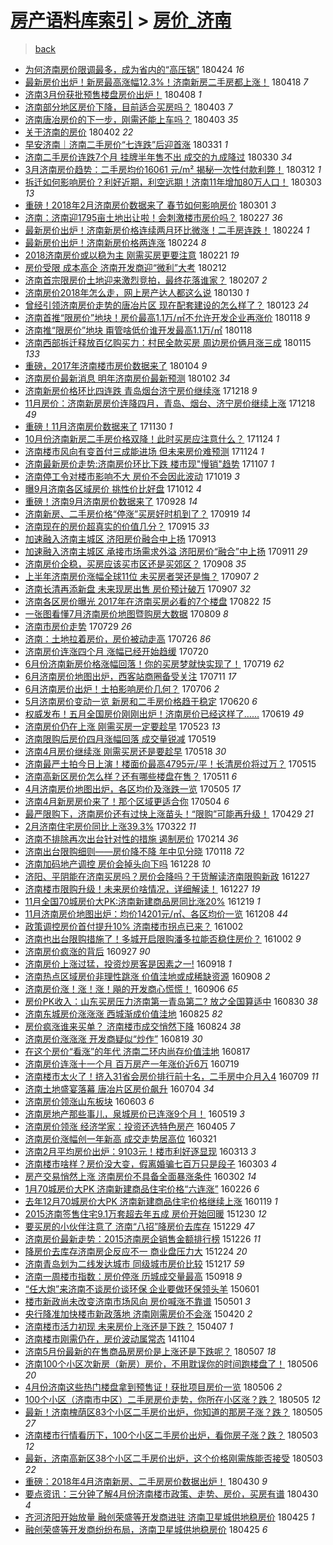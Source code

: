 [房产语料库索引](../../README.md)  > [房价_济南](房价_济南.md)
====
> [back](../README.md)

- [为何济南房价限调最多，成为省内的“高压锅”](http://jkwz.applinzi.com/ittc/7095551044140663819.html#%E4%B8%BA%E4%BD%95%E6%B5%8E%E5%8D%97%E6%88%BF%E4%BB%B7%E9%99%90%E8%B0%83%E6%9C%80%E5%A4%9A%EF%BC%8C%E6%88%90%E4%B8%BA%E7%9C%81%E5%86%85%E7%9A%84%E2%80%9C%E9%AB%98%E5%8E%8B%E9%94%85%E2%80%9D) 180424 *16* 
- [最新房价出炉！新房最高涨幅12.3%！济南新房二手房都上涨！](http://jkwz.applinzi.com/ittc/7093424654503117834.html#%E6%9C%80%E6%96%B0%E6%88%BF%E4%BB%B7%E5%87%BA%E7%82%89%EF%BC%81%E6%96%B0%E6%88%BF%E6%9C%80%E9%AB%98%E6%B6%A8%E5%B9%8512.3%25%EF%BC%81%E6%B5%8E%E5%8D%97%E6%96%B0%E6%88%BF%E4%BA%8C%E6%89%8B%E6%88%BF%E9%83%BD%E4%B8%8A%E6%B6%A8%EF%BC%81) 180418 *7* 
- [济南3月份获批预售楼盘房价出炉！](http://jkwz.applinzi.com/ittc/7089548980243661831.html#%E6%B5%8E%E5%8D%973%E6%9C%88%E4%BB%BD%E8%8E%B7%E6%89%B9%E9%A2%84%E5%94%AE%E6%A5%BC%E7%9B%98%E6%88%BF%E4%BB%B7%E5%87%BA%E7%82%89%EF%BC%81) 180408 *1* 
- [济南部分地区房价下降，目前适合买房吗？](http://jkwz.applinzi.com/ittc/7087835078426379270.html#%E6%B5%8E%E5%8D%97%E9%83%A8%E5%88%86%E5%9C%B0%E5%8C%BA%E6%88%BF%E4%BB%B7%E4%B8%8B%E9%99%8D%EF%BC%8C%E7%9B%AE%E5%89%8D%E9%80%82%E5%90%88%E4%B9%B0%E6%88%BF%E5%90%97%EF%BC%9F) 180403 *7* 
- [济南唐冶房价的下一步，刚需还能上车吗？](http://jkwz.applinzi.com/ittc/7087811270441174022.html#%E6%B5%8E%E5%8D%97%E5%94%90%E5%86%B6%E6%88%BF%E4%BB%B7%E7%9A%84%E4%B8%8B%E4%B8%80%E6%AD%A5%EF%BC%8C%E5%88%9A%E9%9C%80%E8%BF%98%E8%83%BD%E4%B8%8A%E8%BD%A6%E5%90%97%EF%BC%9F) 180403 *35* 
- [关于济南的房价](http://jkwz.applinzi.com/ittc/7087524170739221510.html#%E5%85%B3%E4%BA%8E%E6%B5%8E%E5%8D%97%E7%9A%84%E6%88%BF%E4%BB%B7) 180402 *22* 
- [早安济南｜济南二手房价“七连跌”后迎首涨](http://jkwz.applinzi.com/ittc/7086554489412912139.html#%E6%97%A9%E5%AE%89%E6%B5%8E%E5%8D%97%EF%BD%9C%E6%B5%8E%E5%8D%97%E4%BA%8C%E6%89%8B%E6%88%BF%E4%BB%B7%E2%80%9C%E4%B8%83%E8%BF%9E%E8%B7%8C%E2%80%9D%E5%90%8E%E8%BF%8E%E9%A6%96%E6%B6%A8) 180331 *1* 
- [济南二手房价连跌7个月 挂牌半年售不出 成交的九成降过](http://jkwz.applinzi.com/ittc/7086204169679799306.html#%E6%B5%8E%E5%8D%97%E4%BA%8C%E6%89%8B%E6%88%BF%E4%BB%B7%E8%BF%9E%E8%B7%8C7%E4%B8%AA%E6%9C%88+%E6%8C%82%E7%89%8C%E5%8D%8A%E5%B9%B4%E5%94%AE%E4%B8%8D%E5%87%BA+%E6%88%90%E4%BA%A4%E7%9A%84%E4%B9%9D%E6%88%90%E9%99%8D%E8%BF%87) 180330 *34* 
- [3月济南房价趋势：二手房均价16061 元/m² 揭秘一次性付款利弊！](http://jkwz.applinzi.com/ittc/7079507239675364363.html#3%E6%9C%88%E6%B5%8E%E5%8D%97%E6%88%BF%E4%BB%B7%E8%B6%8B%E5%8A%BF%EF%BC%9A%E4%BA%8C%E6%89%8B%E6%88%BF%E5%9D%87%E4%BB%B716061+%E5%85%83%2Fm%C2%B2+%E6%8F%AD%E7%A7%98%E4%B8%80%E6%AC%A1%E6%80%A7%E4%BB%98%E6%AC%BE%E5%88%A9%E5%BC%8A%EF%BC%81) 180312 *1* 
- [拆迁如何影响房价？利好近期，利空远期！济南11年增加80万人口！](http://jkwz.applinzi.com/ittc/7076085957457871888.html#%E6%8B%86%E8%BF%81%E5%A6%82%E4%BD%95%E5%BD%B1%E5%93%8D%E6%88%BF%E4%BB%B7%EF%BC%9F%E5%88%A9%E5%A5%BD%E8%BF%91%E6%9C%9F%EF%BC%8C%E5%88%A9%E7%A9%BA%E8%BF%9C%E6%9C%9F%EF%BC%81%E6%B5%8E%E5%8D%9711%E5%B9%B4%E5%A2%9E%E5%8A%A080%E4%B8%87%E4%BA%BA%E5%8F%A3%EF%BC%81) 180303 *13* 
- [重磅！2018年2月济南房价数据来了 春节如何影响房价](http://jkwz.applinzi.com/ittc/7075439601781310471.html#%E9%87%8D%E7%A3%85%EF%BC%812018%E5%B9%B42%E6%9C%88%E6%B5%8E%E5%8D%97%E6%88%BF%E4%BB%B7%E6%95%B0%E6%8D%AE%E6%9D%A5%E4%BA%86+%E6%98%A5%E8%8A%82%E5%A6%82%E4%BD%95%E5%BD%B1%E5%93%8D%E6%88%BF%E4%BB%B7) 180301 *3* 
- [济南：济南迎1795亩土地出让啦！会刺激楼市房价吗？](http://jkwz.applinzi.com/ittc/7074524500110869514.html#%E6%B5%8E%E5%8D%97%EF%BC%9A%E6%B5%8E%E5%8D%97%E8%BF%8E1795%E4%BA%A9%E5%9C%9F%E5%9C%B0%E5%87%BA%E8%AE%A9%E5%95%A6%EF%BC%81%E4%BC%9A%E5%88%BA%E6%BF%80%E6%A5%BC%E5%B8%82%E6%88%BF%E4%BB%B7%E5%90%97%EF%BC%9F) 180227 *36* 
- [最新房价出炉！济南新房价格连续两月环比微涨！二手房连跌！](http://jkwz.applinzi.com/ittc/7073695086624113671.html#%E6%9C%80%E6%96%B0%E6%88%BF%E4%BB%B7%E5%87%BA%E7%82%89%EF%BC%81%E6%B5%8E%E5%8D%97%E6%96%B0%E6%88%BF%E4%BB%B7%E6%A0%BC%E8%BF%9E%E7%BB%AD%E4%B8%A4%E6%9C%88%E7%8E%AF%E6%AF%94%E5%BE%AE%E6%B6%A8%EF%BC%81%E4%BA%8C%E6%89%8B%E6%88%BF%E8%BF%9E%E8%B7%8C%EF%BC%81) 180224 *1* 
- [最新房价出炉！济南新房价格两连涨](http://jkwz.applinzi.com/ittc/7073651435340563463.html#%E6%9C%80%E6%96%B0%E6%88%BF%E4%BB%B7%E5%87%BA%E7%82%89%EF%BC%81%E6%B5%8E%E5%8D%97%E6%96%B0%E6%88%BF%E4%BB%B7%E6%A0%BC%E4%B8%A4%E8%BF%9E%E6%B6%A8) 180224 *8* 
- [2018济南房价或以稳为主 刚需买房更要注意](http://jkwz.applinzi.com/ittc/7072452736136512528.html#2018%E6%B5%8E%E5%8D%97%E6%88%BF%E4%BB%B7%E6%88%96%E4%BB%A5%E7%A8%B3%E4%B8%BA%E4%B8%BB+%E5%88%9A%E9%9C%80%E4%B9%B0%E6%88%BF%E6%9B%B4%E8%A6%81%E6%B3%A8%E6%84%8F) 180221 *19* 
- [房价受限 成本高企 济南开发商迎“微利”大考](http://jkwz.applinzi.com/ittc/7069112305348772874.html#%E6%88%BF%E4%BB%B7%E5%8F%97%E9%99%90+%E6%88%90%E6%9C%AC%E9%AB%98%E4%BC%81+%E6%B5%8E%E5%8D%97%E5%BC%80%E5%8F%91%E5%95%86%E8%BF%8E%E2%80%9C%E5%BE%AE%E5%88%A9%E2%80%9D%E5%A4%A7%E8%80%83) 180212  
- [济南首宗限房价土地迎来激烈竞拍，最终花落谁家？](http://jkwz.applinzi.com/ittc/7067436348518958091.html#%E6%B5%8E%E5%8D%97%E9%A6%96%E5%AE%97%E9%99%90%E6%88%BF%E4%BB%B7%E5%9C%9F%E5%9C%B0%E8%BF%8E%E6%9D%A5%E6%BF%80%E7%83%88%E7%AB%9E%E6%8B%8D%EF%BC%8C%E6%9C%80%E7%BB%88%E8%8A%B1%E8%90%BD%E8%B0%81%E5%AE%B6%EF%BC%9F) 180207 *2* 
- [济南房价2018年怎么走，网上房产达人都这么说](http://jkwz.applinzi.com/ittc/7064461096729969675.html#%E6%B5%8E%E5%8D%97%E6%88%BF%E4%BB%B72018%E5%B9%B4%E6%80%8E%E4%B9%88%E8%B5%B0%EF%BC%8C%E7%BD%91%E4%B8%8A%E6%88%BF%E4%BA%A7%E8%BE%BE%E4%BA%BA%E9%83%BD%E8%BF%99%E4%B9%88%E8%AF%B4) 180130 *1* 
- [曾经引领济南房价走势的唐冶片区 现在配套建设的怎么样了？](http://jkwz.applinzi.com/ittc/7061710630837289994.html#%E6%9B%BE%E7%BB%8F%E5%BC%95%E9%A2%86%E6%B5%8E%E5%8D%97%E6%88%BF%E4%BB%B7%E8%B5%B0%E5%8A%BF%E7%9A%84%E5%94%90%E5%86%B6%E7%89%87%E5%8C%BA+%E7%8E%B0%E5%9C%A8%E9%85%8D%E5%A5%97%E5%BB%BA%E8%AE%BE%E7%9A%84%E6%80%8E%E4%B9%88%E6%A0%B7%E4%BA%86%EF%BC%9F) 180123 *24* 
- [济南首推“限房价”地块！房价最高1.1万/㎡不允许开发企业再涨价](http://jkwz.applinzi.com/ittc/7059883449395971083.html#%E6%B5%8E%E5%8D%97%E9%A6%96%E6%8E%A8%E2%80%9C%E9%99%90%E6%88%BF%E4%BB%B7%E2%80%9D%E5%9C%B0%E5%9D%97%EF%BC%81%E6%88%BF%E4%BB%B7%E6%9C%80%E9%AB%981.1%E4%B8%87%2F%E3%8E%A1%E4%B8%8D%E5%85%81%E8%AE%B8%E5%BC%80%E5%8F%91%E4%BC%81%E4%B8%9A%E5%86%8D%E6%B6%A8%E4%BB%B7) 180118 *9* 
- [济南推“限房价”地块 甭管啥低价谁开发最高1.1万/㎡](http://jkwz.applinzi.com/ittc/7059871746662859786.html#%E6%B5%8E%E5%8D%97%E6%8E%A8%E2%80%9C%E9%99%90%E6%88%BF%E4%BB%B7%E2%80%9D%E5%9C%B0%E5%9D%97+%E7%94%AD%E7%AE%A1%E5%95%A5%E4%BD%8E%E4%BB%B7%E8%B0%81%E5%BC%80%E5%8F%91%E6%9C%80%E9%AB%981.1%E4%B8%87%2F%E3%8E%A1) 180118  
- [济南西部拆迁释放百亿购买力：村民全款买房 周边房价俩月涨三成](http://jkwz.applinzi.com/ittc/7058826065428874246.html#%E6%B5%8E%E5%8D%97%E8%A5%BF%E9%83%A8%E6%8B%86%E8%BF%81%E9%87%8A%E6%94%BE%E7%99%BE%E4%BA%BF%E8%B4%AD%E4%B9%B0%E5%8A%9B%EF%BC%9A%E6%9D%91%E6%B0%91%E5%85%A8%E6%AC%BE%E4%B9%B0%E6%88%BF+%E5%91%A8%E8%BE%B9%E6%88%BF%E4%BB%B7%E4%BF%A9%E6%9C%88%E6%B6%A8%E4%B8%89%E6%88%90) 180115 *133* 
- [重磅，2017年济南楼市房价数据来了](http://jkwz.applinzi.com/ittc/7054658128941941777.html#%E9%87%8D%E7%A3%85%EF%BC%8C2017%E5%B9%B4%E6%B5%8E%E5%8D%97%E6%A5%BC%E5%B8%82%E6%88%BF%E4%BB%B7%E6%95%B0%E6%8D%AE%E6%9D%A5%E4%BA%86) 180104 *9* 
- [济南房价最新消息 明年济南房价最新预测](http://jkwz.applinzi.com/ittc/7053952138458170375.html#%E6%B5%8E%E5%8D%97%E6%88%BF%E4%BB%B7%E6%9C%80%E6%96%B0%E6%B6%88%E6%81%AF+%E6%98%8E%E5%B9%B4%E6%B5%8E%E5%8D%97%E6%88%BF%E4%BB%B7%E6%9C%80%E6%96%B0%E9%A2%84%E6%B5%8B) 180102 *34* 
- [济南新房价格环比四连跌 青岛烟台济宁房价继续涨](http://jkwz.applinzi.com/ittc/7048434623489508368.html#%E6%B5%8E%E5%8D%97%E6%96%B0%E6%88%BF%E4%BB%B7%E6%A0%BC%E7%8E%AF%E6%AF%94%E5%9B%9B%E8%BF%9E%E8%B7%8C+%E9%9D%92%E5%B2%9B%E7%83%9F%E5%8F%B0%E6%B5%8E%E5%AE%81%E6%88%BF%E4%BB%B7%E7%BB%A7%E7%BB%AD%E6%B6%A8) 171218 *9* 
- [11月房价：济南新房房价连降四月，青岛、烟台、济宁房价继续上涨](http://jkwz.applinzi.com/ittc/7048382147067380753.html#11%E6%9C%88%E6%88%BF%E4%BB%B7%EF%BC%9A%E6%B5%8E%E5%8D%97%E6%96%B0%E6%88%BF%E6%88%BF%E4%BB%B7%E8%BF%9E%E9%99%8D%E5%9B%9B%E6%9C%88%EF%BC%8C%E9%9D%92%E5%B2%9B%E3%80%81%E7%83%9F%E5%8F%B0%E3%80%81%E6%B5%8E%E5%AE%81%E6%88%BF%E4%BB%B7%E7%BB%A7%E7%BB%AD%E4%B8%8A%E6%B6%A8) 171218 *49* 
- [重磅！11月济南房价数据来了](http://jkwz.applinzi.com/ittc/7041677591063299088.html#%E9%87%8D%E7%A3%85%EF%BC%8111%E6%9C%88%E6%B5%8E%E5%8D%97%E6%88%BF%E4%BB%B7%E6%95%B0%E6%8D%AE%E6%9D%A5%E4%BA%86) 171130 *1* 
- [10月份济南新房二手房价格双降！此时买房应注意什么？](http://jkwz.applinzi.com/ittc/7039451579508327440.html#10%E6%9C%88%E4%BB%BD%E6%B5%8E%E5%8D%97%E6%96%B0%E6%88%BF%E4%BA%8C%E6%89%8B%E6%88%BF%E4%BB%B7%E6%A0%BC%E5%8F%8C%E9%99%8D%EF%BC%81%E6%AD%A4%E6%97%B6%E4%B9%B0%E6%88%BF%E5%BA%94%E6%B3%A8%E6%84%8F%E4%BB%80%E4%B9%88%EF%BC%9F) 171124 *1* 
- [济南楼市风向有变首付三成能进场 但未来房价难预测](http://jkwz.applinzi.com/ittc/7039448086353544209.html#%E6%B5%8E%E5%8D%97%E6%A5%BC%E5%B8%82%E9%A3%8E%E5%90%91%E6%9C%89%E5%8F%98%E9%A6%96%E4%BB%98%E4%B8%89%E6%88%90%E8%83%BD%E8%BF%9B%E5%9C%BA+%E4%BD%86%E6%9C%AA%E6%9D%A5%E6%88%BF%E4%BB%B7%E9%9A%BE%E9%A2%84%E6%B5%8B) 171124 *1* 
- [济南最新房价走势:济南房价环比下跌 楼市现&quot;慢销&quot;趋势](http://jkwz.applinzi.com/ittc/7033169283897623568.html#%E6%B5%8E%E5%8D%97%E6%9C%80%E6%96%B0%E6%88%BF%E4%BB%B7%E8%B5%B0%E5%8A%BF%3A%E6%B5%8E%E5%8D%97%E6%88%BF%E4%BB%B7%E7%8E%AF%E6%AF%94%E4%B8%8B%E8%B7%8C+%E6%A5%BC%E5%B8%82%E7%8E%B0%26quot%3B%E6%85%A2%E9%94%80%26quot%3B%E8%B6%8B%E5%8A%BF) 171107 *1* 
- [济南停工令对楼市影响不大 房价不会因此波动](http://jkwz.applinzi.com/ittc/7026075237119165456.html#%E6%B5%8E%E5%8D%97%E5%81%9C%E5%B7%A5%E4%BB%A4%E5%AF%B9%E6%A5%BC%E5%B8%82%E5%BD%B1%E5%93%8D%E4%B8%8D%E5%A4%A7+%E6%88%BF%E4%BB%B7%E4%B8%8D%E4%BC%9A%E5%9B%A0%E6%AD%A4%E6%B3%A2%E5%8A%A8) 171019 *3* 
- [曝9月济南各区域房价 挑性价比好盘](http://jkwz.applinzi.com/ittc/7023589213252092944.html#%E6%9B%9D9%E6%9C%88%E6%B5%8E%E5%8D%97%E5%90%84%E5%8C%BA%E5%9F%9F%E6%88%BF%E4%BB%B7+%E6%8C%91%E6%80%A7%E4%BB%B7%E6%AF%94%E5%A5%BD%E7%9B%98) 171012 *4* 
- [重磅！济南9月济南房价数据来了](http://jkwz.applinzi.com/ittc/7018318074497991697.html#%E9%87%8D%E7%A3%85%EF%BC%81%E6%B5%8E%E5%8D%979%E6%9C%88%E6%B5%8E%E5%8D%97%E6%88%BF%E4%BB%B7%E6%95%B0%E6%8D%AE%E6%9D%A5%E4%BA%86) 170928 *14* 
- [济南新房、二手房价格“停涨”买房好时机到了？](http://jkwz.applinzi.com/ittc/7015073281512834064.html#%E6%B5%8E%E5%8D%97%E6%96%B0%E6%88%BF%E3%80%81%E4%BA%8C%E6%89%8B%E6%88%BF%E4%BB%B7%E6%A0%BC%E2%80%9C%E5%81%9C%E6%B6%A8%E2%80%9D%E4%B9%B0%E6%88%BF%E5%A5%BD%E6%97%B6%E6%9C%BA%E5%88%B0%E4%BA%86%EF%BC%9F) 170919 *14* 
- [济南现在的房价超真实的价值几分？](http://jkwz.applinzi.com/ittc/7013285015394452496.html#%E6%B5%8E%E5%8D%97%E7%8E%B0%E5%9C%A8%E7%9A%84%E6%88%BF%E4%BB%B7%E8%B6%85%E7%9C%9F%E5%AE%9E%E7%9A%84%E4%BB%B7%E5%80%BC%E5%87%A0%E5%88%86%EF%BC%9F) 170915 *33* 
- [加速融入济南主城区 济阳房价融合中上扬](http://jkwz.applinzi.com/ittc/7012824794175898641.html#%E5%8A%A0%E9%80%9F%E8%9E%8D%E5%85%A5%E6%B5%8E%E5%8D%97%E4%B8%BB%E5%9F%8E%E5%8C%BA+%E6%B5%8E%E9%98%B3%E6%88%BF%E4%BB%B7%E8%9E%8D%E5%90%88%E4%B8%AD%E4%B8%8A%E6%89%AC) 170913  
- [加速融入济南主城区 承接市场需求外溢 济阳房价“融合”中上扬](http://jkwz.applinzi.com/ittc/7011846863844803600.html#%E5%8A%A0%E9%80%9F%E8%9E%8D%E5%85%A5%E6%B5%8E%E5%8D%97%E4%B8%BB%E5%9F%8E%E5%8C%BA+%E6%89%BF%E6%8E%A5%E5%B8%82%E5%9C%BA%E9%9C%80%E6%B1%82%E5%A4%96%E6%BA%A2+%E6%B5%8E%E9%98%B3%E6%88%BF%E4%BB%B7%E2%80%9C%E8%9E%8D%E5%90%88%E2%80%9D%E4%B8%AD%E4%B8%8A%E6%89%AC) 170911 *29* 
- [济南房价企稳，买房应该买市区还是买郊区？](http://jkwz.applinzi.com/ittc/7010691191413408785.html#%E6%B5%8E%E5%8D%97%E6%88%BF%E4%BB%B7%E4%BC%81%E7%A8%B3%EF%BC%8C%E4%B9%B0%E6%88%BF%E5%BA%94%E8%AF%A5%E4%B9%B0%E5%B8%82%E5%8C%BA%E8%BF%98%E6%98%AF%E4%B9%B0%E9%83%8A%E5%8C%BA%EF%BC%9F) 170908 *35* 
- [上半年济南房价涨幅全球11位 未买房者哭还是悔？](http://jkwz.applinzi.com/ittc/7010608887953359889.html#%E4%B8%8A%E5%8D%8A%E5%B9%B4%E6%B5%8E%E5%8D%97%E6%88%BF%E4%BB%B7%E6%B6%A8%E5%B9%85%E5%85%A8%E7%90%8311%E4%BD%8D+%E6%9C%AA%E4%B9%B0%E6%88%BF%E8%80%85%E5%93%AD%E8%BF%98%E6%98%AF%E6%82%94%EF%BC%9F) 170907 *2* 
- [济南长清再添新盘 未来现房出售 房价预计破万](http://jkwz.applinzi.com/ittc/7010511403163862032.html#%E6%B5%8E%E5%8D%97%E9%95%BF%E6%B8%85%E5%86%8D%E6%B7%BB%E6%96%B0%E7%9B%98+%E6%9C%AA%E6%9D%A5%E7%8E%B0%E6%88%BF%E5%87%BA%E5%94%AE+%E6%88%BF%E4%BB%B7%E9%A2%84%E8%AE%A1%E7%A0%B4%E4%B8%87) 170907 *32* 
- [济南各区房价曝光 2017年在济南买房必看的7个楼盘](http://jkwz.applinzi.com/ittc/7004417176726144017.html#%E6%B5%8E%E5%8D%97%E5%90%84%E5%8C%BA%E6%88%BF%E4%BB%B7%E6%9B%9D%E5%85%89+2017%E5%B9%B4%E5%9C%A8%E6%B5%8E%E5%8D%97%E4%B9%B0%E6%88%BF%E5%BF%85%E7%9C%8B%E7%9A%847%E4%B8%AA%E6%A5%BC%E7%9B%98) 170822 *15* 
- [一张图看懂7月济南房价地图暨购房大数据](http://jkwz.applinzi.com/ittc/6999897838035928080.html#%E4%B8%80%E5%BC%A0%E5%9B%BE%E7%9C%8B%E6%87%827%E6%9C%88%E6%B5%8E%E5%8D%97%E6%88%BF%E4%BB%B7%E5%9C%B0%E5%9B%BE%E6%9A%A8%E8%B4%AD%E6%88%BF%E5%A4%A7%E6%95%B0%E6%8D%AE) 170809 *8* 
- [济南市房价走势](http://jkwz.applinzi.com/ittc/6995669329897849873.html#%E6%B5%8E%E5%8D%97%E5%B8%82%E6%88%BF%E4%BB%B7%E8%B5%B0%E5%8A%BF) 170729 *26* 
- [济南：土地拉着房价，房价被动走高](http://jkwz.applinzi.com/ittc/6994564492091196433.html#%E6%B5%8E%E5%8D%97%EF%BC%9A%E5%9C%9F%E5%9C%B0%E6%8B%89%E7%9D%80%E6%88%BF%E4%BB%B7%EF%BC%8C%E6%88%BF%E4%BB%B7%E8%A2%AB%E5%8A%A8%E8%B5%B0%E9%AB%98) 170726 *86* 
- [济南房价连涨四个月 涨幅已经开始趋缓](http://jkwz.applinzi.com/ittc/6992317292116182033.html#%E6%B5%8E%E5%8D%97%E6%88%BF%E4%BB%B7%E8%BF%9E%E6%B6%A8%E5%9B%9B%E4%B8%AA%E6%9C%88+%E6%B6%A8%E5%B9%85%E5%B7%B2%E7%BB%8F%E5%BC%80%E5%A7%8B%E8%B6%8B%E7%BC%93) 170720  
- [6月份济南新房价格涨幅回落！你的买房梦就快实现了！](http://jkwz.applinzi.com/ittc/6992037328238150673.html#6%E6%9C%88%E4%BB%BD%E6%B5%8E%E5%8D%97%E6%96%B0%E6%88%BF%E4%BB%B7%E6%A0%BC%E6%B6%A8%E5%B9%85%E5%9B%9E%E8%90%BD%EF%BC%81%E4%BD%A0%E7%9A%84%E4%B9%B0%E6%88%BF%E6%A2%A6%E5%B0%B1%E5%BF%AB%E5%AE%9E%E7%8E%B0%E4%BA%86%EF%BC%81) 170719 *62* 
- [6月济南房价地图出炉，西客站商圈备受关注](http://jkwz.applinzi.com/ittc/6988624892529214468.html#6%E6%9C%88%E6%B5%8E%E5%8D%97%E6%88%BF%E4%BB%B7%E5%9C%B0%E5%9B%BE%E5%87%BA%E7%82%89%EF%BC%8C%E8%A5%BF%E5%AE%A2%E7%AB%99%E5%95%86%E5%9C%88%E5%A4%87%E5%8F%97%E5%85%B3%E6%B3%A8) 170711 *17* 
- [6月济南房价出炉！土拍影响房价几何？](http://jkwz.applinzi.com/ittc/6987221003166811141.html#6%E6%9C%88%E6%B5%8E%E5%8D%97%E6%88%BF%E4%BB%B7%E5%87%BA%E7%82%89%EF%BC%81%E5%9C%9F%E6%8B%8D%E5%BD%B1%E5%93%8D%E6%88%BF%E4%BB%B7%E5%87%A0%E4%BD%95%EF%BC%9F) 170706 *2* 
- [5月济南房价变动一览 新房和二手房价格趋于稳定](http://jkwz.applinzi.com/ittc/6981186641799414788.html#5%E6%9C%88%E6%B5%8E%E5%8D%97%E6%88%BF%E4%BB%B7%E5%8F%98%E5%8A%A8%E4%B8%80%E8%A7%88+%E6%96%B0%E6%88%BF%E5%92%8C%E4%BA%8C%E6%89%8B%E6%88%BF%E4%BB%B7%E6%A0%BC%E8%B6%8B%E4%BA%8E%E7%A8%B3%E5%AE%9A) 170620 *6* 
- [权威发布！五月全国房价刚刚出炉！济南房价已经这样了……](http://jkwz.applinzi.com/ittc/6980961951222858757.html#%E6%9D%83%E5%A8%81%E5%8F%91%E5%B8%83%EF%BC%81%E4%BA%94%E6%9C%88%E5%85%A8%E5%9B%BD%E6%88%BF%E4%BB%B7%E5%88%9A%E5%88%9A%E5%87%BA%E7%82%89%EF%BC%81%E6%B5%8E%E5%8D%97%E6%88%BF%E4%BB%B7%E5%B7%B2%E7%BB%8F%E8%BF%99%E6%A0%B7%E4%BA%86%E2%80%A6%E2%80%A6) 170619 *49* 
- [济南房价仍在上涨 刚需买房一定要趁早](http://jkwz.applinzi.com/ittc/6970864938460382213.html#%E6%B5%8E%E5%8D%97%E6%88%BF%E4%BB%B7%E4%BB%8D%E5%9C%A8%E4%B8%8A%E6%B6%A8+%E5%88%9A%E9%9C%80%E4%B9%B0%E6%88%BF%E4%B8%80%E5%AE%9A%E8%A6%81%E8%B6%81%E6%97%A9) 170523 *13* 
- [济南限购后房价四月涨幅回落 成交量锐减](http://jkwz.applinzi.com/ittc/6969399737722602500.html#%E6%B5%8E%E5%8D%97%E9%99%90%E8%B4%AD%E5%90%8E%E6%88%BF%E4%BB%B7%E5%9B%9B%E6%9C%88%E6%B6%A8%E5%B9%85%E5%9B%9E%E8%90%BD+%E6%88%90%E4%BA%A4%E9%87%8F%E9%94%90%E5%87%8F) 170519  
- [济南4月房价继续涨 刚需买房还是要趁早](http://jkwz.applinzi.com/ittc/6969027784209859588.html#%E6%B5%8E%E5%8D%974%E6%9C%88%E6%88%BF%E4%BB%B7%E7%BB%A7%E7%BB%AD%E6%B6%A8+%E5%88%9A%E9%9C%80%E4%B9%B0%E6%88%BF%E8%BF%98%E6%98%AF%E8%A6%81%E8%B6%81%E6%97%A9) 170518 *30* 
- [济南最严土拍今日上演！楼面价最高4795元/平！长清房价将过万？](http://jkwz.applinzi.com/ittc/6967897846048097284.html#%E6%B5%8E%E5%8D%97%E6%9C%80%E4%B8%A5%E5%9C%9F%E6%8B%8D%E4%BB%8A%E6%97%A5%E4%B8%8A%E6%BC%94%EF%BC%81%E6%A5%BC%E9%9D%A2%E4%BB%B7%E6%9C%80%E9%AB%984795%E5%85%83%2F%E5%B9%B3%EF%BC%81%E9%95%BF%E6%B8%85%E6%88%BF%E4%BB%B7%E5%B0%86%E8%BF%87%E4%B8%87%EF%BC%9F) 170515  
- [济南高新区房价怎么样？还有哪些楼盘在售？](http://jkwz.applinzi.com/ittc/6966335929030542340.html#%E6%B5%8E%E5%8D%97%E9%AB%98%E6%96%B0%E5%8C%BA%E6%88%BF%E4%BB%B7%E6%80%8E%E4%B9%88%E6%A0%B7%EF%BC%9F%E8%BF%98%E6%9C%89%E5%93%AA%E4%BA%9B%E6%A5%BC%E7%9B%98%E5%9C%A8%E5%94%AE%EF%BC%9F) 170511 *6* 
- [4月济南房价地图出炉，各区均价及涨跌一览](http://jkwz.applinzi.com/ittc/6964206306368947204.html#4%E6%9C%88%E6%B5%8E%E5%8D%97%E6%88%BF%E4%BB%B7%E5%9C%B0%E5%9B%BE%E5%87%BA%E7%82%89%EF%BC%8C%E5%90%84%E5%8C%BA%E5%9D%87%E4%BB%B7%E5%8F%8A%E6%B6%A8%E8%B7%8C%E4%B8%80%E8%A7%88) 170505 *17* 
- [济南4月新房房价来了！那个区域更适合你](http://jkwz.applinzi.com/ittc/6963834292978320388.html#%E6%B5%8E%E5%8D%974%E6%9C%88%E6%96%B0%E6%88%BF%E6%88%BF%E4%BB%B7%E6%9D%A5%E4%BA%86%EF%BC%81%E9%82%A3%E4%B8%AA%E5%8C%BA%E5%9F%9F%E6%9B%B4%E9%80%82%E5%90%88%E4%BD%A0) 170504 *6* 
- [最严限购下，济南房价还有过快上涨苗头！“限购”可能再升级！](http://jkwz.applinzi.com/ittc/6961891811642573829.html#%E6%9C%80%E4%B8%A5%E9%99%90%E8%B4%AD%E4%B8%8B%EF%BC%8C%E6%B5%8E%E5%8D%97%E6%88%BF%E4%BB%B7%E8%BF%98%E6%9C%89%E8%BF%87%E5%BF%AB%E4%B8%8A%E6%B6%A8%E8%8B%97%E5%A4%B4%EF%BC%81%E2%80%9C%E9%99%90%E8%B4%AD%E2%80%9D%E5%8F%AF%E8%83%BD%E5%86%8D%E5%8D%87%E7%BA%A7%EF%BC%81) 170429 *21* 
- [2月济南住宅房价同比上涨39.3%](http://jkwz.applinzi.com/ittc/6947871771838645253.html#2%E6%9C%88%E6%B5%8E%E5%8D%97%E4%BD%8F%E5%AE%85%E6%88%BF%E4%BB%B7%E5%90%8C%E6%AF%94%E4%B8%8A%E6%B6%A839.3%25) 170322 *11* 
- [济南不排除再次出台针对性的措施 遏制房价](http://jkwz.applinzi.com/ittc/6934480733971416069.html#%E6%B5%8E%E5%8D%97%E4%B8%8D%E6%8E%92%E9%99%A4%E5%86%8D%E6%AC%A1%E5%87%BA%E5%8F%B0%E9%92%88%E5%AF%B9%E6%80%A7%E7%9A%84%E6%8E%AA%E6%96%BD+%E9%81%8F%E5%88%B6%E6%88%BF%E4%BB%B7) 170214 *36* 
- [济南出台限购细则——房价降不降 年中见分晓](http://jkwz.applinzi.com/ittc/6924284536283464709.html#%E6%B5%8E%E5%8D%97%E5%87%BA%E5%8F%B0%E9%99%90%E8%B4%AD%E7%BB%86%E5%88%99%E2%80%94%E2%80%94%E6%88%BF%E4%BB%B7%E9%99%8D%E4%B8%8D%E9%99%8D+%E5%B9%B4%E4%B8%AD%E8%A7%81%E5%88%86%E6%99%93) 170118 *72* 
- [济南加码地产调控 房价会掉头向下吗](http://jkwz.applinzi.com/ittc/6916496949519057924.html#%E6%B5%8E%E5%8D%97%E5%8A%A0%E7%A0%81%E5%9C%B0%E4%BA%A7%E8%B0%83%E6%8E%A7+%E6%88%BF%E4%BB%B7%E4%BC%9A%E6%8E%89%E5%A4%B4%E5%90%91%E4%B8%8B%E5%90%97) 161228 *10* 
- [济阳、平阴能在济南买房吗？房价会降吗？干货解读济南限购新政](http://jkwz.applinzi.com/ittc/6916404824836146181.html#%E6%B5%8E%E9%98%B3%E3%80%81%E5%B9%B3%E9%98%B4%E8%83%BD%E5%9C%A8%E6%B5%8E%E5%8D%97%E4%B9%B0%E6%88%BF%E5%90%97%EF%BC%9F%E6%88%BF%E4%BB%B7%E4%BC%9A%E9%99%8D%E5%90%97%EF%BC%9F%E5%B9%B2%E8%B4%A7%E8%A7%A3%E8%AF%BB%E6%B5%8E%E5%8D%97%E9%99%90%E8%B4%AD%E6%96%B0%E6%94%BF) 161227  
- [济南楼市限购升级！未来房价啥情况，详细解读！](http://jkwz.applinzi.com/ittc/6916201853665936389.html#%E6%B5%8E%E5%8D%97%E6%A5%BC%E5%B8%82%E9%99%90%E8%B4%AD%E5%8D%87%E7%BA%A7%EF%BC%81%E6%9C%AA%E6%9D%A5%E6%88%BF%E4%BB%B7%E5%95%A5%E6%83%85%E5%86%B5%EF%BC%8C%E8%AF%A6%E7%BB%86%E8%A7%A3%E8%AF%BB%EF%BC%81) 161227 *19* 
- [11月全国70城房价大PK:济南新建商品房同比涨20%](http://jkwz.applinzi.com/ittc/6913399865299436548.html#11%E6%9C%88%E5%85%A8%E5%9B%BD70%E5%9F%8E%E6%88%BF%E4%BB%B7%E5%A4%A7PK%3A%E6%B5%8E%E5%8D%97%E6%96%B0%E5%BB%BA%E5%95%86%E5%93%81%E6%88%BF%E5%90%8C%E6%AF%94%E6%B6%A820%25) 161219 *1* 
- [11月济南房价地图出炉：均价14201元/㎡、各区均价一览](http://jkwz.applinzi.com/ittc/6909309780572505092.html#11%E6%9C%88%E6%B5%8E%E5%8D%97%E6%88%BF%E4%BB%B7%E5%9C%B0%E5%9B%BE%E5%87%BA%E7%82%89%EF%BC%9A%E5%9D%87%E4%BB%B714201%E5%85%83%2F%E3%8E%A1%E3%80%81%E5%90%84%E5%8C%BA%E5%9D%87%E4%BB%B7%E4%B8%80%E8%A7%88) 161208 *44* 
- [政策调控房价首付提升10% 济南楼市拐点已来？](http://jkwz.applinzi.com/ittc/6884541618081760261.html#%E6%94%BF%E7%AD%96%E8%B0%83%E6%8E%A7%E6%88%BF%E4%BB%B7%E9%A6%96%E4%BB%98%E6%8F%90%E5%8D%8710%25+%E6%B5%8E%E5%8D%97%E6%A5%BC%E5%B8%82%E6%8B%90%E7%82%B9%E5%B7%B2%E6%9D%A5%EF%BC%9F) 161002  
- [济南也出台限购措施了！多城开启限购潘多拉能否稳住房价？](http://jkwz.applinzi.com/ittc/6884454175919834117.html#%E6%B5%8E%E5%8D%97%E4%B9%9F%E5%87%BA%E5%8F%B0%E9%99%90%E8%B4%AD%E6%8E%AA%E6%96%BD%E4%BA%86%EF%BC%81%E5%A4%9A%E5%9F%8E%E5%BC%80%E5%90%AF%E9%99%90%E8%B4%AD%E6%BD%98%E5%A4%9A%E6%8B%89%E8%83%BD%E5%90%A6%E7%A8%B3%E4%BD%8F%E6%88%BF%E4%BB%B7%EF%BC%9F) 161002 *9* 
- [济南房价疯涨的背后](http://jkwz.applinzi.com/ittc/6882037976778933253.html#%E6%B5%8E%E5%8D%97%E6%88%BF%E4%BB%B7%E7%96%AF%E6%B6%A8%E7%9A%84%E8%83%8C%E5%90%8E) 160927 *90* 
- [济南房价上涨过猛，投资炒房客是因素之一!](http://jkwz.applinzi.com/ittc/6879129359494939652.html#%E6%B5%8E%E5%8D%97%E6%88%BF%E4%BB%B7%E4%B8%8A%E6%B6%A8%E8%BF%87%E7%8C%9B%EF%BC%8C%E6%8A%95%E8%B5%84%E7%82%92%E6%88%BF%E5%AE%A2%E6%98%AF%E5%9B%A0%E7%B4%A0%E4%B9%8B%E4%B8%80%21) 160918 *1* 
- [济南热点区域房价非理性跳涨 价值洼地或成稀缺资源](http://jkwz.applinzi.com/ittc/6875518170852492292.html#%E6%B5%8E%E5%8D%97%E7%83%AD%E7%82%B9%E5%8C%BA%E5%9F%9F%E6%88%BF%E4%BB%B7%E9%9D%9E%E7%90%86%E6%80%A7%E8%B7%B3%E6%B6%A8+%E4%BB%B7%E5%80%BC%E6%B4%BC%E5%9C%B0%E6%88%96%E6%88%90%E7%A8%80%E7%BC%BA%E8%B5%84%E6%BA%90) 160908 *2* 
- [济南房价涨！涨！涨！飚的开发商心慌慌！](http://jkwz.applinzi.com/ittc/6874687382800040964.html#%E6%B5%8E%E5%8D%97%E6%88%BF%E4%BB%B7%E6%B6%A8%EF%BC%81%E6%B6%A8%EF%BC%81%E6%B6%A8%EF%BC%81%E9%A3%9A%E7%9A%84%E5%BC%80%E5%8F%91%E5%95%86%E5%BF%83%E6%85%8C%E6%85%8C%EF%BC%81) 160906 *65* 
- [房价PK收入：山东买房压力济南第一青岛第二? 放之全国算适中](http://jkwz.applinzi.com/ittc/6872038872153850884.html#%E6%88%BF%E4%BB%B7PK%E6%94%B6%E5%85%A5%EF%BC%9A%E5%B1%B1%E4%B8%9C%E4%B9%B0%E6%88%BF%E5%8E%8B%E5%8A%9B%E6%B5%8E%E5%8D%97%E7%AC%AC%E4%B8%80%E9%9D%92%E5%B2%9B%E7%AC%AC%E4%BA%8C%3F+%E6%94%BE%E4%B9%8B%E5%85%A8%E5%9B%BD%E7%AE%97%E9%80%82%E4%B8%AD) 160830 *38* 
- [济南东城房价涨涨涨 西城渐成价值洼地](http://jkwz.applinzi.com/ittc/6870231394957132805.html#%E6%B5%8E%E5%8D%97%E4%B8%9C%E5%9F%8E%E6%88%BF%E4%BB%B7%E6%B6%A8%E6%B6%A8%E6%B6%A8+%E8%A5%BF%E5%9F%8E%E6%B8%90%E6%88%90%E4%BB%B7%E5%80%BC%E6%B4%BC%E5%9C%B0) 160825 *82* 
- [房价疯涨谁来买单？ 济南楼市成交悄然下降](http://jkwz.applinzi.com/ittc/6869998388803798021.html#%E6%88%BF%E4%BB%B7%E7%96%AF%E6%B6%A8%E8%B0%81%E6%9D%A5%E4%B9%B0%E5%8D%95%EF%BC%9F+%E6%B5%8E%E5%8D%97%E6%A5%BC%E5%B8%82%E6%88%90%E4%BA%A4%E6%82%84%E7%84%B6%E4%B8%8B%E9%99%8D) 160824 *38* 
- [济南房价涨涨涨 开发商疑似“炒作”](http://jkwz.applinzi.com/ittc/6868212605608526853.html#%E6%B5%8E%E5%8D%97%E6%88%BF%E4%BB%B7%E6%B6%A8%E6%B6%A8%E6%B6%A8+%E5%BC%80%E5%8F%91%E5%95%86%E7%96%91%E4%BC%BC%E2%80%9C%E7%82%92%E4%BD%9C%E2%80%9D) 160819 *30* 
- [在这个房价“看涨”的年代 济南二环内尚存价值洼地](http://jkwz.applinzi.com/ittc/6867273551060665349.html#%E5%9C%A8%E8%BF%99%E4%B8%AA%E6%88%BF%E4%BB%B7%E2%80%9C%E7%9C%8B%E6%B6%A8%E2%80%9D%E7%9A%84%E5%B9%B4%E4%BB%A3+%E6%B5%8E%E5%8D%97%E4%BA%8C%E7%8E%AF%E5%86%85%E5%B0%9A%E5%AD%98%E4%BB%B7%E5%80%BC%E6%B4%BC%E5%9C%B0) 160817  
- [济南房价连涨十一个月 百万房产一年涨价近6万](http://jkwz.applinzi.com/ittc/6856486946947466244.html#%E6%B5%8E%E5%8D%97%E6%88%BF%E4%BB%B7%E8%BF%9E%E6%B6%A8%E5%8D%81%E4%B8%80%E4%B8%AA%E6%9C%88+%E7%99%BE%E4%B8%87%E6%88%BF%E4%BA%A7%E4%B8%80%E5%B9%B4%E6%B6%A8%E4%BB%B7%E8%BF%916%E4%B8%87) 160719  
- [济南楼市太火了！挤入31省会房价排行前十名，二手房中介月入4](http://jkwz.applinzi.com/ittc/6852875002474660869.html#%E6%B5%8E%E5%8D%97%E6%A5%BC%E5%B8%82%E5%A4%AA%E7%81%AB%E4%BA%86%EF%BC%81%E6%8C%A4%E5%85%A531%E7%9C%81%E4%BC%9A%E6%88%BF%E4%BB%B7%E6%8E%92%E8%A1%8C%E5%89%8D%E5%8D%81%E5%90%8D%EF%BC%8C%E4%BA%8C%E6%89%8B%E6%88%BF%E4%B8%AD%E4%BB%8B%E6%9C%88%E5%85%A54) 160709 *11* 
- [济南土地盛宴落幕 唐冶片区房价飙升](http://jkwz.applinzi.com/ittc/6850945482054173700.html#%E6%B5%8E%E5%8D%97%E5%9C%9F%E5%9C%B0%E7%9B%9B%E5%AE%B4%E8%90%BD%E5%B9%95+%E5%94%90%E5%86%B6%E7%89%87%E5%8C%BA%E6%88%BF%E4%BB%B7%E9%A3%99%E5%8D%87) 160704 *34* 
- [济南房价领涨山东板块](http://jkwz.applinzi.com/ittc/6839291222518400005.html#%E6%B5%8E%E5%8D%97%E6%88%BF%E4%BB%B7%E9%A2%86%E6%B6%A8%E5%B1%B1%E4%B8%9C%E6%9D%BF%E5%9D%97) 160603 *6* 
- [济南房地产那些事儿，泉城房价已连涨9个月！](http://jkwz.applinzi.com/ittc/6833900109456475141.html#%E6%B5%8E%E5%8D%97%E6%88%BF%E5%9C%B0%E4%BA%A7%E9%82%A3%E4%BA%9B%E4%BA%8B%E5%84%BF%EF%BC%8C%E6%B3%89%E5%9F%8E%E6%88%BF%E4%BB%B7%E5%B7%B2%E8%BF%9E%E6%B6%A89%E4%B8%AA%E6%9C%88%EF%BC%81) 160519 *3* 
- [济南房价领涨 经济学家：投资还选特色房产](http://jkwz.applinzi.com/ittc/6817607204928488452.html#%E6%B5%8E%E5%8D%97%E6%88%BF%E4%BB%B7%E9%A2%86%E6%B6%A8+%E7%BB%8F%E6%B5%8E%E5%AD%A6%E5%AE%B6%EF%BC%9A%E6%8A%95%E8%B5%84%E8%BF%98%E9%80%89%E7%89%B9%E8%89%B2%E6%88%BF%E4%BA%A7) 160405 *7* 
- [济南房价涨幅创一年新高 成交走势居高位](http://jkwz.applinzi.com/ittc/6812085426416256004.html#%E6%B5%8E%E5%8D%97%E6%88%BF%E4%BB%B7%E6%B6%A8%E5%B9%85%E5%88%9B%E4%B8%80%E5%B9%B4%E6%96%B0%E9%AB%98+%E6%88%90%E4%BA%A4%E8%B5%B0%E5%8A%BF%E5%B1%85%E9%AB%98%E4%BD%8D) 160321  
- [济南2月平均房价出炉：9103元！楼市利好逐显现](http://jkwz.applinzi.com/ittc/6808976042597286917.html#%E6%B5%8E%E5%8D%972%E6%9C%88%E5%B9%B3%E5%9D%87%E6%88%BF%E4%BB%B7%E5%87%BA%E7%82%89%EF%BC%9A9103%E5%85%83%EF%BC%81%E6%A5%BC%E5%B8%82%E5%88%A9%E5%A5%BD%E9%80%90%E6%98%BE%E7%8E%B0) 160313 *3* 
- [济南楼市啥样？房价没大变，假离婚骗七百万只是段子](http://jkwz.applinzi.com/ittc/6805281368615420933.html#%E6%B5%8E%E5%8D%97%E6%A5%BC%E5%B8%82%E5%95%A5%E6%A0%B7%EF%BC%9F%E6%88%BF%E4%BB%B7%E6%B2%A1%E5%A4%A7%E5%8F%98%EF%BC%8C%E5%81%87%E7%A6%BB%E5%A9%9A%E9%AA%97%E4%B8%83%E7%99%BE%E4%B8%87%E5%8F%AA%E6%98%AF%E6%AE%B5%E5%AD%90) 160303 *4* 
- [房产交易悄然上涨 济南房价不具备全面暴涨条件](http://jkwz.applinzi.com/ittc/6805008026599687173.html#%E6%88%BF%E4%BA%A7%E4%BA%A4%E6%98%93%E6%82%84%E7%84%B6%E4%B8%8A%E6%B6%A8+%E6%B5%8E%E5%8D%97%E6%88%BF%E4%BB%B7%E4%B8%8D%E5%85%B7%E5%A4%87%E5%85%A8%E9%9D%A2%E6%9A%B4%E6%B6%A8%E6%9D%A1%E4%BB%B6) 160302 *14* 
- [1月70城房价大PK 济南新建商品住宅价格“六连涨”](http://jkwz.applinzi.com/ittc/6803161739562583044.html#1%E6%9C%8870%E5%9F%8E%E6%88%BF%E4%BB%B7%E5%A4%A7PK+%E6%B5%8E%E5%8D%97%E6%96%B0%E5%BB%BA%E5%95%86%E5%93%81%E4%BD%8F%E5%AE%85%E4%BB%B7%E6%A0%BC%E2%80%9C%E5%85%AD%E8%BF%9E%E6%B6%A8%E2%80%9D) 160226 *6* 
- [去年12月70城房价大PK 济南新建商品住宅价格继续上涨](http://jkwz.applinzi.com/ittc/6788940673541735429.html#%E5%8E%BB%E5%B9%B412%E6%9C%8870%E5%9F%8E%E6%88%BF%E4%BB%B7%E5%A4%A7PK+%E6%B5%8E%E5%8D%97%E6%96%B0%E5%BB%BA%E5%95%86%E5%93%81%E4%BD%8F%E5%AE%85%E4%BB%B7%E6%A0%BC%E7%BB%A7%E7%BB%AD%E4%B8%8A%E6%B6%A8) 160119 *1* 
- [2015济南签售住宅9.1万套超去年五成 房价开始回暖](http://jkwz.applinzi.com/ittc/6781504297401582597.html#2015%E6%B5%8E%E5%8D%97%E7%AD%BE%E5%94%AE%E4%BD%8F%E5%AE%859.1%E4%B8%87%E5%A5%97%E8%B6%85%E5%8E%BB%E5%B9%B4%E4%BA%94%E6%88%90+%E6%88%BF%E4%BB%B7%E5%BC%80%E5%A7%8B%E5%9B%9E%E6%9A%96) 151230 *12* 
- [要买房的小伙伴注意了 济南“八招”降房价去库存](http://jkwz.applinzi.com/ittc/6781268428665127941.html#%E8%A6%81%E4%B9%B0%E6%88%BF%E7%9A%84%E5%B0%8F%E4%BC%99%E4%BC%B4%E6%B3%A8%E6%84%8F%E4%BA%86+%E6%B5%8E%E5%8D%97%E2%80%9C%E5%85%AB%E6%8B%9B%E2%80%9D%E9%99%8D%E6%88%BF%E4%BB%B7%E5%8E%BB%E5%BA%93%E5%AD%98) 151229 *47* 
- [济南房价最新走势：2015济南房企销售金额排行榜](http://jkwz.applinzi.com/ittc/6779872916539966468.html#%E6%B5%8E%E5%8D%97%E6%88%BF%E4%BB%B7%E6%9C%80%E6%96%B0%E8%B5%B0%E5%8A%BF%EF%BC%9A2015%E6%B5%8E%E5%8D%97%E6%88%BF%E4%BC%81%E9%94%80%E5%94%AE%E9%87%91%E9%A2%9D%E6%8E%92%E8%A1%8C%E6%A6%9C) 151226 *11* 
- [降房价去库存济南房企反应不一 商业盘压力大](http://jkwz.applinzi.com/ittc/6779385039397848069.html#%E9%99%8D%E6%88%BF%E4%BB%B7%E5%8E%BB%E5%BA%93%E5%AD%98%E6%B5%8E%E5%8D%97%E6%88%BF%E4%BC%81%E5%8F%8D%E5%BA%94%E4%B8%8D%E4%B8%80+%E5%95%86%E4%B8%9A%E7%9B%98%E5%8E%8B%E5%8A%9B%E5%A4%A7) 151224 *20* 
- [济南青岛划为二线发达城市 同级城市房价比较](http://jkwz.applinzi.com/ittc/6776722474209379332.html#%E6%B5%8E%E5%8D%97%E9%9D%92%E5%B2%9B%E5%88%92%E4%B8%BA%E4%BA%8C%E7%BA%BF%E5%8F%91%E8%BE%BE%E5%9F%8E%E5%B8%82+%E5%90%8C%E7%BA%A7%E5%9F%8E%E5%B8%82%E6%88%BF%E4%BB%B7%E6%AF%94%E8%BE%83) 151217 *59* 
- [济南一周楼市指数：房价停涨 历城成交量最高](http://jkwz.applinzi.com/ittc/6743487044770333700.html#%E6%B5%8E%E5%8D%97%E4%B8%80%E5%91%A8%E6%A5%BC%E5%B8%82%E6%8C%87%E6%95%B0%EF%BC%9A%E6%88%BF%E4%BB%B7%E5%81%9C%E6%B6%A8+%E5%8E%86%E5%9F%8E%E6%88%90%E4%BA%A4%E9%87%8F%E6%9C%80%E9%AB%98) 150918 *9* 
- [“任大炮”来济南不谈房价谈环保 企业要做环保领头羊](http://jkwz.applinzi.com/ittc/547650611416066412.html#%E2%80%9C%E4%BB%BB%E5%A4%A7%E7%82%AE%E2%80%9D%E6%9D%A5%E6%B5%8E%E5%8D%97%E4%B8%8D%E8%B0%88%E6%88%BF%E4%BB%B7%E8%B0%88%E7%8E%AF%E4%BF%9D+%E4%BC%81%E4%B8%9A%E8%A6%81%E5%81%9A%E7%8E%AF%E4%BF%9D%E9%A2%86%E5%A4%B4%E7%BE%8A) 150601  
- [楼市新政尚未改变济南市场风向 房价喊涨不靠谱](http://jkwz.applinzi.com/ittc/547650611409935931.html#%E6%A5%BC%E5%B8%82%E6%96%B0%E6%94%BF%E5%B0%9A%E6%9C%AA%E6%94%B9%E5%8F%98%E6%B5%8E%E5%8D%97%E5%B8%82%E5%9C%BA%E9%A3%8E%E5%90%91+%E6%88%BF%E4%BB%B7%E5%96%8A%E6%B6%A8%E4%B8%8D%E9%9D%A0%E8%B0%B1) 150501 *3* 
- [央行降准加快楼市新政落地 济南刚需房价不会涨](http://jkwz.applinzi.com/ittc/547650611406001086.html#%E5%A4%AE%E8%A1%8C%E9%99%8D%E5%87%86%E5%8A%A0%E5%BF%AB%E6%A5%BC%E5%B8%82%E6%96%B0%E6%94%BF%E8%90%BD%E5%9C%B0+%E6%B5%8E%E5%8D%97%E5%88%9A%E9%9C%80%E6%88%BF%E4%BB%B7%E4%B8%8D%E4%BC%9A%E6%B6%A8) 150420 *2* 
- [济南楼市活力初现 未来房价上涨还是下跌？](http://jkwz.applinzi.com/ittc/547650611403128191.html#%E6%B5%8E%E5%8D%97%E6%A5%BC%E5%B8%82%E6%B4%BB%E5%8A%9B%E5%88%9D%E7%8E%B0+%E6%9C%AA%E6%9D%A5%E6%88%BF%E4%BB%B7%E4%B8%8A%E6%B6%A8%E8%BF%98%E6%98%AF%E4%B8%8B%E8%B7%8C%EF%BC%9F) 150407 *1* 
- [济南楼市刚需仍在，房价波动属常态](http://jkwz.applinzi.com/ittc/547650611378341850.html#%E6%B5%8E%E5%8D%97%E6%A5%BC%E5%B8%82%E5%88%9A%E9%9C%80%E4%BB%8D%E5%9C%A8%EF%BC%8C%E6%88%BF%E4%BB%B7%E6%B3%A2%E5%8A%A8%E5%B1%9E%E5%B8%B8%E6%80%81) 141104  
- [济南5月份最新的在售商品房房价是上涨还是下跌呢？](http://jkwz.applinzi.com/ittc/7100406007975117841.html#%E6%B5%8E%E5%8D%975%E6%9C%88%E4%BB%BD%E6%9C%80%E6%96%B0%E7%9A%84%E5%9C%A8%E5%94%AE%E5%95%86%E5%93%81%E6%88%BF%E6%88%BF%E4%BB%B7%E6%98%AF%E4%B8%8A%E6%B6%A8%E8%BF%98%E6%98%AF%E4%B8%8B%E8%B7%8C%E5%91%A2%EF%BC%9F) 180507 *18* 
- [济南100个小区次新房（新房）房价，不用耽误你的时间跑楼盘了！](http://jkwz.applinzi.com/ittc/7100119791832663057.html#%E6%B5%8E%E5%8D%97100%E4%B8%AA%E5%B0%8F%E5%8C%BA%E6%AC%A1%E6%96%B0%E6%88%BF%EF%BC%88%E6%96%B0%E6%88%BF%EF%BC%89%E6%88%BF%E4%BB%B7%EF%BC%8C%E4%B8%8D%E7%94%A8%E8%80%BD%E8%AF%AF%E4%BD%A0%E7%9A%84%E6%97%B6%E9%97%B4%E8%B7%91%E6%A5%BC%E7%9B%98%E4%BA%86%EF%BC%81) 180506 *20* 
- [4月份济南这些热门楼盘拿到预售证！获批项目房价一览](http://jkwz.applinzi.com/ittc/7099926383407137799.html#4%E6%9C%88%E4%BB%BD%E6%B5%8E%E5%8D%97%E8%BF%99%E4%BA%9B%E7%83%AD%E9%97%A8%E6%A5%BC%E7%9B%98%E6%8B%BF%E5%88%B0%E9%A2%84%E5%94%AE%E8%AF%81%EF%BC%81%E8%8E%B7%E6%89%B9%E9%A1%B9%E7%9B%AE%E6%88%BF%E4%BB%B7%E4%B8%80%E8%A7%88) 180506 *2* 
- [100个小区（济南市中区）二手房房价走势，你所在小区涨？跌？](http://jkwz.applinzi.com/ittc/7099742193084531718.html#100%E4%B8%AA%E5%B0%8F%E5%8C%BA%EF%BC%88%E6%B5%8E%E5%8D%97%E5%B8%82%E4%B8%AD%E5%8C%BA%EF%BC%89%E4%BA%8C%E6%89%8B%E6%88%BF%E6%88%BF%E4%BB%B7%E8%B5%B0%E5%8A%BF%EF%BC%8C%E4%BD%A0%E6%89%80%E5%9C%A8%E5%B0%8F%E5%8C%BA%E6%B6%A8%EF%BC%9F%E8%B7%8C%EF%BC%9F) 180505 *12* 
- [最新！济南槐荫区83个小区二手房价出炉，你知道的那房子涨？跌？](http://jkwz.applinzi.com/ittc/7099690868531528715.html#%E6%9C%80%E6%96%B0%EF%BC%81%E6%B5%8E%E5%8D%97%E6%A7%90%E8%8D%AB%E5%8C%BA83%E4%B8%AA%E5%B0%8F%E5%8C%BA%E4%BA%8C%E6%89%8B%E6%88%BF%E4%BB%B7%E5%87%BA%E7%82%89%EF%BC%8C%E4%BD%A0%E7%9F%A5%E9%81%93%E7%9A%84%E9%82%A3%E6%88%BF%E5%AD%90%E6%B6%A8%EF%BC%9F%E8%B7%8C%EF%BC%9F) 180505 *27* 
- [济南楼市行情看历下，100个小区二手房价出炉，看你房子涨？跌？](http://jkwz.applinzi.com/ittc/7098918458777666567.html#%E6%B5%8E%E5%8D%97%E6%A5%BC%E5%B8%82%E8%A1%8C%E6%83%85%E7%9C%8B%E5%8E%86%E4%B8%8B%EF%BC%8C100%E4%B8%AA%E5%B0%8F%E5%8C%BA%E4%BA%8C%E6%89%8B%E6%88%BF%E4%BB%B7%E5%87%BA%E7%82%89%EF%BC%8C%E7%9C%8B%E4%BD%A0%E6%88%BF%E5%AD%90%E6%B6%A8%EF%BC%9F%E8%B7%8C%EF%BC%9F) 180503 *12* 
- [最新，济南高新区38个小区二手房价出炉，这个价格刚需族能否接受](http://jkwz.applinzi.com/ittc/7098909724944892935.html#%E6%9C%80%E6%96%B0%EF%BC%8C%E6%B5%8E%E5%8D%97%E9%AB%98%E6%96%B0%E5%8C%BA38%E4%B8%AA%E5%B0%8F%E5%8C%BA%E4%BA%8C%E6%89%8B%E6%88%BF%E4%BB%B7%E5%87%BA%E7%82%89%EF%BC%8C%E8%BF%99%E4%B8%AA%E4%BB%B7%E6%A0%BC%E5%88%9A%E9%9C%80%E6%97%8F%E8%83%BD%E5%90%A6%E6%8E%A5%E5%8F%97) 180503 *22* 
- [重磅：2018年4月济南新房、二手房房价数据出炉！](http://jkwz.applinzi.com/ittc/7097683666740446219.html#%E9%87%8D%E7%A3%85%EF%BC%9A2018%E5%B9%B44%E6%9C%88%E6%B5%8E%E5%8D%97%E6%96%B0%E6%88%BF%E3%80%81%E4%BA%8C%E6%89%8B%E6%88%BF%E6%88%BF%E4%BB%B7%E6%95%B0%E6%8D%AE%E5%87%BA%E7%82%89%EF%BC%81) 180430 *9* 
- [要点资讯：三分钟了解4月份济南楼市政策、走势、房价，买房有谱](http://jkwz.applinzi.com/ittc/7097673792526746641.html#%E8%A6%81%E7%82%B9%E8%B5%84%E8%AE%AF%EF%BC%9A%E4%B8%89%E5%88%86%E9%92%9F%E4%BA%86%E8%A7%A34%E6%9C%88%E4%BB%BD%E6%B5%8E%E5%8D%97%E6%A5%BC%E5%B8%82%E6%94%BF%E7%AD%96%E3%80%81%E8%B5%B0%E5%8A%BF%E3%80%81%E6%88%BF%E4%BB%B7%EF%BC%8C%E4%B9%B0%E6%88%BF%E6%9C%89%E8%B0%B1) 180430 *4* 
- [齐河济阳开始放量 融创荣盛等开发商进驻 济南卫星城供地稳房价](http://jkwz.applinzi.com/ittc/7095835353183421451.html#%E9%BD%90%E6%B2%B3%E6%B5%8E%E9%98%B3%E5%BC%80%E5%A7%8B%E6%94%BE%E9%87%8F+%E8%9E%8D%E5%88%9B%E8%8D%A3%E7%9B%9B%E7%AD%89%E5%BC%80%E5%8F%91%E5%95%86%E8%BF%9B%E9%A9%BB+%E6%B5%8E%E5%8D%97%E5%8D%AB%E6%98%9F%E5%9F%8E%E4%BE%9B%E5%9C%B0%E7%A8%B3%E6%88%BF%E4%BB%B7) 180425 *1* 
- [融创荣盛等开发商纷纷布局，济南卫星城供地稳房价](http://jkwz.applinzi.com/ittc/7095701776672228358.html#%E8%9E%8D%E5%88%9B%E8%8D%A3%E7%9B%9B%E7%AD%89%E5%BC%80%E5%8F%91%E5%95%86%E7%BA%B7%E7%BA%B7%E5%B8%83%E5%B1%80%EF%BC%8C%E6%B5%8E%E5%8D%97%E5%8D%AB%E6%98%9F%E5%9F%8E%E4%BE%9B%E5%9C%B0%E7%A8%B3%E6%88%BF%E4%BB%B7) 180425 *6* 
